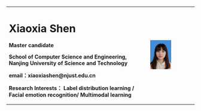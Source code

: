 
<table border="0">
  <tr>
    <td width="75%">
      <h1>Xiaoxia Shen</h1>
      <p><b>Master candidate</b></p>
      <p><b>School of Computer Science and Engineering, Nanjing University of Science and Technology</b></p>
      <p><b>email：xiaoxiashen@njust.edu.cn</b></p>
      <p><b>Research Interests： Label distribution learning /  Facial emotion recognition/ Multimodal learning</b></p>
    </td>
    <td width="25%">
      <img src="/xiaoxia.JPG" width="50%">     
    </td>
  </tr>
</table>


